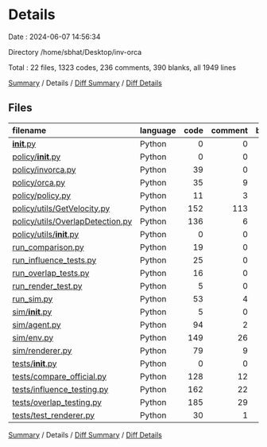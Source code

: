 # Details

Date : 2024-06-07 14:56:34

Directory /home/sbhat/Desktop/inv-orca

Total : 22 files,  1323 codes, 236 comments, 390 blanks, all 1949 lines

[Summary](results.md) / Details / [Diff Summary](diff.md) / [Diff Details](diff-details.md)

## Files
| filename | language | code | comment | blank | total |
| :--- | :--- | ---: | ---: | ---: | ---: |
| [__init__.py](/__init__.py) | Python | 0 | 0 | 1 | 1 |
| [policy/__init__.py](/policy/__init__.py) | Python | 0 | 0 | 1 | 1 |
| [policy/invorca.py](/policy/invorca.py) | Python | 39 | 0 | 13 | 52 |
| [policy/orca.py](/policy/orca.py) | Python | 35 | 9 | 12 | 56 |
| [policy/policy.py](/policy/policy.py) | Python | 11 | 3 | 7 | 21 |
| [policy/utils/GetVelocity.py](/policy/utils/GetVelocity.py) | Python | 152 | 113 | 39 | 304 |
| [policy/utils/OverlapDetection.py](/policy/utils/OverlapDetection.py) | Python | 136 | 6 | 33 | 175 |
| [policy/utils/__init__.py](/policy/utils/__init__.py) | Python | 0 | 0 | 1 | 1 |
| [run_comparison.py](/run_comparison.py) | Python | 19 | 0 | 8 | 27 |
| [run_influence_tests.py](/run_influence_tests.py) | Python | 25 | 0 | 6 | 31 |
| [run_overlap_tests.py](/run_overlap_tests.py) | Python | 16 | 0 | 6 | 22 |
| [run_render_test.py](/run_render_test.py) | Python | 5 | 0 | 4 | 9 |
| [run_sim.py](/run_sim.py) | Python | 53 | 4 | 10 | 67 |
| [sim/__init__.py](/sim/__init__.py) | Python | 5 | 0 | 2 | 7 |
| [sim/agent.py](/sim/agent.py) | Python | 94 | 2 | 33 | 129 |
| [sim/env.py](/sim/env.py) | Python | 149 | 26 | 37 | 212 |
| [sim/renderer.py](/sim/renderer.py) | Python | 79 | 9 | 25 | 113 |
| [tests/__init__.py](/tests/__init__.py) | Python | 0 | 0 | 1 | 1 |
| [tests/compare_official.py](/tests/compare_official.py) | Python | 128 | 12 | 45 | 185 |
| [tests/influence_testing.py](/tests/influence_testing.py) | Python | 162 | 22 | 51 | 235 |
| [tests/overlap_testing.py](/tests/overlap_testing.py) | Python | 185 | 29 | 46 | 260 |
| [tests/test_renderer.py](/tests/test_renderer.py) | Python | 30 | 1 | 9 | 40 |

[Summary](results.md) / Details / [Diff Summary](diff.md) / [Diff Details](diff-details.md)